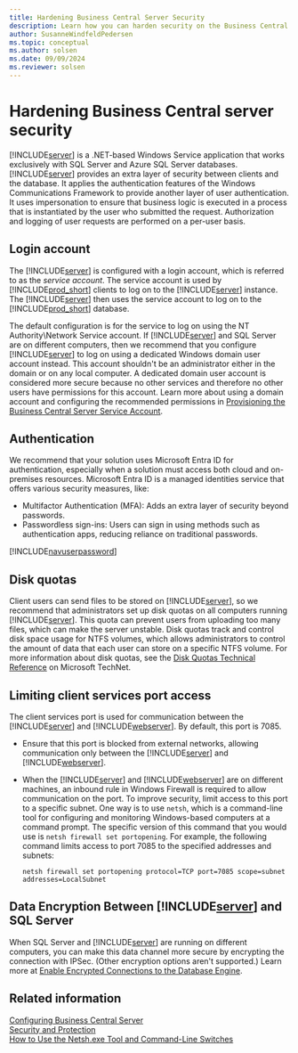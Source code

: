 ```yaml
---
title: Hardening Business Central Server Security
description: Learn how you can harden security on the Business Central Server component to protect access to the configuration settings.
author: SusanneWindfeldPedersen
ms.topic: conceptual
ms.author: solsen
ms.date: 09/09/2024
ms.reviewer: solsen
---
```

# Hardening Business Central server security

[!INCLUDE[server](../developer/includes/server.md)] is a .NET-based Windows Service application that works exclusively with SQL Server and Azure SQL Server databases. [!INCLUDE[server](../developer/includes/server.md)] provides an extra layer of security between clients and the database. It applies the authentication features of the Windows Communications Framework to provide another layer of user authentication. It uses impersonation to ensure that business logic is executed in a process that is instantiated by the user who submitted the request. Authorization and logging of user requests are performed on a per-user basis.  
  
## Login account

The [!INCLUDE[server](../developer/includes/server.md)] is configured with a login account, which is referred to as the *service account*. The service account is used by [!INCLUDE[prod_short](../developer/includes/prod_short.md)] clients to log on to the [!INCLUDE[server](../developer/includes/server.md)] instance. The [!INCLUDE[server](../developer/includes/server.md)] then uses the service account to log on to the [!INCLUDE[prod_short](../developer/includes/prod_short.md)] database.
  
The default configuration is for the service to log on using the NT Authority\\Network Service account. If [!INCLUDE[server](../developer/includes/server.md)] and SQL Server are on different computers, then we recommend that you configure [!INCLUDE[server](../developer/includes/server.md)] to log on using a dedicated Windows domain user account instead. This account shouldn't be an administrator either in the domain or on any local computer. A dedicated domain user account is considered more secure because no other services and therefore no other users have permissions for this account. Learn more about using a domain account and configuring the recommended permissions in [Provisioning the Business Central Server Service Account](../deployment/provision-server-account.md).  

## Authentication

We recommend that your solution uses Microsoft Entra ID for authentication, especially when a solution must access both cloud and on-premises resources. Microsoft Entra ID is a managed identities service that offers various security measures, like:

- Multifactor Authentication (MFA): Adds an extra layer of security beyond passwords.
- Passwordless sign-ins: Users can sign in using methods such as authentication apps, reducing reliance on traditional passwords.

[!INCLUDE[navuserpassword](../developer/includes/navuserpassword.md)]

## Disk quotas

 Client users can send files to be stored on [!INCLUDE[server](../developer/includes/server.md)], so we recommend that administrators set up disk quotas on all computers running [!INCLUDE[server](../developer/includes/server.md)]. This quota can prevent users from uploading too many files, which can make the server unstable. Disk quotas track and control disk space usage for NTFS volumes, which allows administrators to control the amount of data that each user can store on a specific NTFS volume. For more information about disk quotas, see the [Disk Quotas Technical Reference](/previous-versions/windows/it-pro/windows-server-2003/cc786969(v=ws.10)) on Microsoft TechNet.  
  
## Limiting client services port access

The client services port is used for communication between the [!INCLUDE[server](../developer/includes/server.md)] and [!INCLUDE[webserver](../developer/includes/webserver.md)]. By default, this port  is 7085.

- Ensure that this port is blocked from external networks, allowing communication only between the [!INCLUDE[server](../developer/includes/server.md)] and [!INCLUDE[webserver](../developer/includes/webserver.md)].
- When the [!INCLUDE[server](../developer/includes/server.md)] and [!INCLUDE[webserver](../developer/includes/webserver.md)] are on different machines, an inbound rule in Windows Firewall is required to allow communication on the port. To improve security, limit access to this port to a specific subnet. One way is to use `netsh`, which is a command-line tool for configuring and monitoring Windows-based computers at a command prompt. The specific version of this command that you would use is `netsh firewall set portopening`. For example, the following command limits access to port 7085 to the specified addresses and subnets:  
  
  ```  
  netsh firewall set portopening protocol=TCP port=7085 scope=subnet addresses=LocalSubnet  
  ```  

## <a name="data-encryption"></a>Data Encryption Between [!INCLUDE[server](../developer/includes/server.md)] and SQL Server  

When SQL Server and [!INCLUDE[server](../developer/includes/server.md)] are running on different computers, you can make this data channel more secure by encrypting the connection with IPSec. \(Other encryption options aren't supported.\) Learn more at [Enable Encrypted Connections to the Database Engine](/sql/database-engine/configure-windows/enable-encrypted-connections-to-the-database-engine).

## Related information

[Configuring Business Central Server](../administration/configure-server-instance.md)  
[Security and Protection](security-and-protection.md)   
[How to Use the Netsh.exe Tool and Command-Line Switches](/previous-versions/tn-archive/bb490939(v=technet.10))